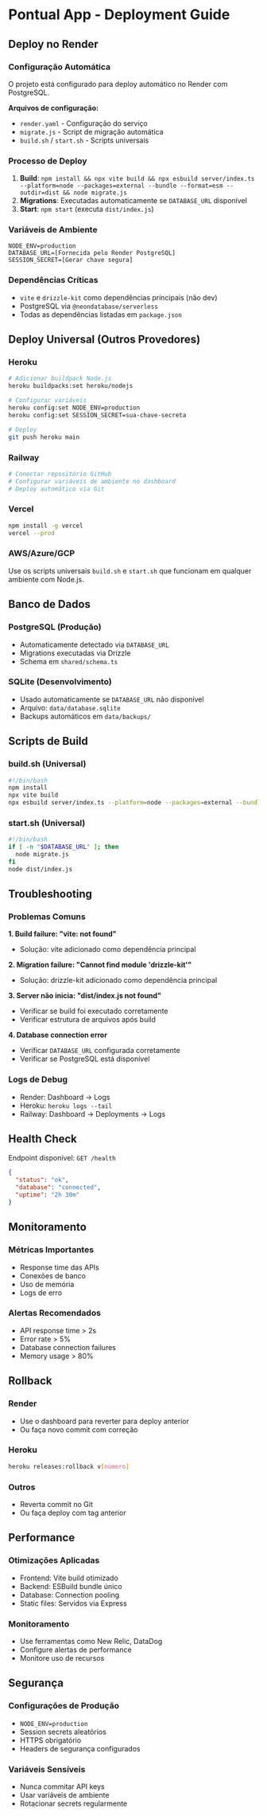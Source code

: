 # Pontual App - Deployment Guide

## Deploy no Render

### Configuração Automática
O projeto está configurado para deploy automático no Render com PostgreSQL.

**Arquivos de configuração:**
- `render.yaml` - Configuração do serviço
- `migrate.js` - Script de migração automática
- `build.sh` / `start.sh` - Scripts universais

### Processo de Deploy
1. **Build**: `npm install && npx vite build && npx esbuild server/index.ts --platform=node --packages=external --bundle --format=esm --outdir=dist && node migrate.js`
2. **Migrations**: Executadas automaticamente se `DATABASE_URL` disponível
3. **Start**: `npm start` (executa `dist/index.js`)

### Variáveis de Ambiente
```
NODE_ENV=production
DATABASE_URL=[Fornecida pelo Render PostgreSQL]
SESSION_SECRET=[Gerar chave segura]
```

### Dependências Críticas
- `vite` e `drizzle-kit` como dependências principais (não dev)
- PostgreSQL via `@neondatabase/serverless`
- Todas as dependências listadas em `package.json`

## Deploy Universal (Outros Provedores)

### Heroku
```bash
# Adicionar buildpack Node.js
heroku buildpacks:set heroku/nodejs

# Configurar variáveis
heroku config:set NODE_ENV=production
heroku config:set SESSION_SECRET=sua-chave-secreta

# Deploy
git push heroku main
```

### Railway
```bash
# Conectar repositório GitHub
# Configurar variáveis de ambiente no dashboard
# Deploy automático via Git
```

### Vercel
```bash
npm install -g vercel
vercel --prod
```

### AWS/Azure/GCP
Use os scripts universais `build.sh` e `start.sh` que funcionam em qualquer ambiente com Node.js.

## Banco de Dados

### PostgreSQL (Produção)
- Automaticamente detectado via `DATABASE_URL`
- Migrations executadas via Drizzle
- Schema em `shared/schema.ts`

### SQLite (Desenvolvimento)
- Usado automaticamente se `DATABASE_URL` não disponível
- Arquivo: `data/database.sqlite`
- Backups automáticos em `data/backups/`

## Scripts de Build

### build.sh (Universal)
```bash
#!/bin/bash
npm install
npx vite build
npx esbuild server/index.ts --platform=node --packages=external --bundle --format=esm --outdir=dist
```

### start.sh (Universal)
```bash
#!/bin/bash
if [ -n "$DATABASE_URL" ]; then
  node migrate.js
fi
node dist/index.js
```

## Troubleshooting

### Problemas Comuns

**1. Build failure: "vite: not found"**
- Solução: vite adicionado como dependência principal

**2. Migration failure: "Cannot find module 'drizzle-kit'"**
- Solução: drizzle-kit adicionado como dependência principal

**3. Server não inicia: "dist/index.js not found"**
- Verificar se build foi executado corretamente
- Verificar estrutura de arquivos após build

**4. Database connection error**
- Verificar `DATABASE_URL` configurada corretamente
- Verificar se PostgreSQL está disponível

### Logs de Debug
- Render: Dashboard → Logs
- Heroku: `heroku logs --tail`
- Railway: Dashboard → Deployments → Logs

## Health Check

Endpoint disponível: `GET /health`
```json
{
  "status": "ok",
  "database": "connected",
  "uptime": "2h 30m"
}
```

## Monitoramento

### Métricas Importantes
- Response time das APIs
- Conexões de banco
- Uso de memória
- Logs de erro

### Alertas Recomendados
- API response time > 2s
- Error rate > 5%
- Database connection failures
- Memory usage > 80%

## Rollback

### Render
- Use o dashboard para reverter para deploy anterior
- Ou faça novo commit com correção

### Heroku
```bash
heroku releases:rollback v[número]
```

### Outros
- Reverta commit no Git
- Ou faça deploy com tag anterior

## Performance

### Otimizações Aplicadas
- Frontend: Vite build otimizado
- Backend: ESBuild bundle único
- Database: Connection pooling
- Static files: Servidos via Express

### Monitoramento
- Use ferramentas como New Relic, DataDog
- Configure alertas de performance
- Monitore uso de recursos

## Segurança

### Configurações de Produção
- `NODE_ENV=production`
- Session secrets aleatórios
- HTTPS obrigatório
- Headers de segurança configurados

### Variáveis Sensíveis
- Nunca commitar API keys
- Usar variáveis de ambiente
- Rotacionar secrets regularmente
